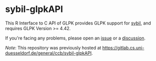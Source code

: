 # sybil-glpkAPI

This R Interface to C API of GLPK provides GLPK support for [sybil](https://github.com/SysBioChalmers/sybil), and requires GLPK Version >= 4.42.


If you're facing any problems, please open an [issue](issues/new) or a [discussion](/discusions/new).

_Note_: This repository was previously hosted at https://gitlab.cs.uni-duesseldorf.de/general/ccb/sybil-glpkAPI.